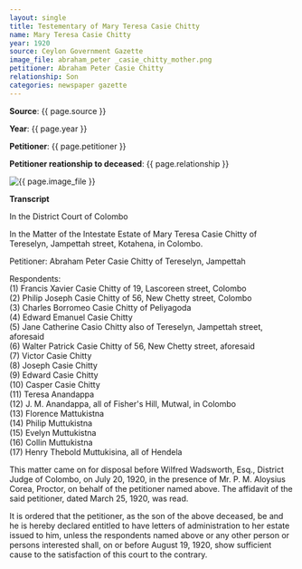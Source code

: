 ```yaml
---
layout: single
title: Testementary of Mary Teresa Casie Chitty
name: Mary Teresa Casie Chitty
year: 1920
source: Ceylon Government Gazette
image_file: abraham_peter _casie_chitty_mother.png
petitioner: Abraham Peter Casie Chitty
relationship: Son
categories: newspaper gazette
---
```




  **Source**: {{ page.source }}

  **Year**: {{ page.year }}

  **Petitioner**: {{ page.petitioner }}

  **Petitioner reationship to deceased**: {{ page.relationship }} 

 <img src="/family-history/assets/images/gazette/{{ page.image_file }}" alt="{{ page.image_file }}">

 **Transcript** 

In the District Court of Colombo

In the Matter of the Intestate Estate of Mary Teresa Casie Chitty of Tereselyn, Jampettah street, Kotahena, in Colombo.

Petitioner: Abraham Peter Casie Chitty of Tereselyn, Jampettah

Respondents:<br />
(1) Francis Xavier Casie Chitty of 19, Lascoreen street, Colombo<br />
(2) Philip Joseph Casie Chitty of 56, New Chetty street, Colombo<br />
(3) Charles Borromeo Casie Chitty of Peliyagoda<br />
(4) Edward Emanuel Casie Chitty<br />
(5) Jane Catherine Casio Chitty also of Tereselyn, Jampettah street, aforesaid<br />
(6) Walter Patrick Casie Chitty of 56, New Chetty street, aforesaid<br />
(7) Victor Casie Chitty<br />
(8) Joseph Casie Chitty<br />
(9) Edward Casie Chitty<br />
(10) Casper Casie Chitty<br />
(11) Teresa Anandappa<br />
(12) J. M. Anandappa, all of Fisher's Hill, Mutwal, in Colombo<br />
(13) Florence Mattukistna<br />
(14) Philip Muttukistna<br />
(15) Evelyn Muttukistna<br />
(16) Collin Muttukistna<br />
(17) Henry Thebold Muttukisina, all of Hendela

This matter came on for disposal before Wilfred Wadsworth, Esq., District Judge of Colombo, on July 20, 1920, in the presence of Mr. P. M. Aloysius Corea, Proctor, on behalf of the petitioner named above. The affidavit of the said petitioner, dated March 25, 1920, was read.

It is ordered that the petitioner, as the son of the above deceased, be and he is hereby declared entitled to have letters of administration to her estate issued to him, unless the respondents named above or any other person or persons interested shall, on or before August 19, 1920, show sufficient cause to the satisfaction of this court to the contrary.
